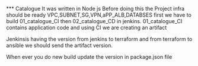 *** Catalogue 
It was written in Node js
Before doing this the Project infra should be ready VPC,SUBNET,SG,VPN,aPP_ALB,DATABSES
first we have to build 01_catalogue_CI then 02_catalogue_CD in jenkins.
01_catalogue_CI contains application code and using CI we are creating an artifact

Jenkinsis having the version from jenkins to terraform and from terraform to ansible we should send the artifact version.

When ever you do new build update the version in package.json file